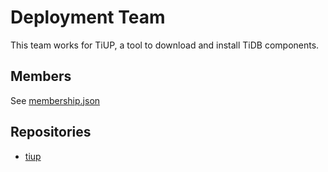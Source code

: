 # Deployment Team

This team works for TiUP, a tool to download and install TiDB components.

## Members

See [membership.json](membership.json)

## Repositories

* [tiup](https://github.com/pingcap/tiup)
